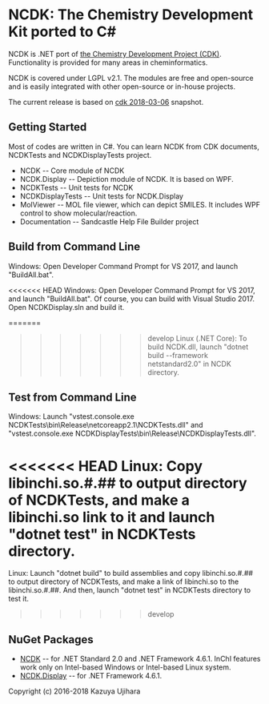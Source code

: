 NCDK: The Chemistry Development Kit ported to C#
===============================================

NCDK is .NET port of [the Chemistry Development Project (CDK)](https://github.com/cdk/cdk). Functionality is provided for many areas in cheminformatics.

NCDK is covered under LGPL v2.1. The modules are free and open-source and is easily integrated with other open-source or in-house projects.

The current release is based on [cdk 2018-03-06](https://github.com/cdk/cdk/tree/6fade7b5470669955835046d9fb09c48f658efde) snapshot.

Getting Started
---------------

Most of codes are written in C\#. You can learn NCDK from CDK documents, NCDKTests and NCDKDisplayTests project.

* NCDK -- Core module of NCDK
* NCDK.Display -- Depiction module of NCDK. It is based on WPF.
* NCDKTests -- Unit tests for NCDK
* NCDKDisplayTests -- Unit tests for NCDK.Display
* MolViewer -- MOL file viewer, which can depict SMILES. It includes WPF control to show molecular/reaction.
* Documentation -- Sandcastle Help File Builder project

Build from Command Line
-----------------------

Windows: Open Developer Command Prompt for VS 2017, and launch "BuildAll.bat".

<<<<<<< HEAD
Windows: Open Developer Command Prompt for VS 2017, and launch "BuildAll.bat". Of course, you can build with Visual Studio 2017. Open NCDKDisplay.sln and build it.

=======
>>>>>>> develop
Linux (.NET Core): To build NCDK.dll, launch "dotnet build --framework netstandard2.0" in NCDK directory.

Test from Command Line
---------------------

Windows: Launch "vstest.console.exe NCDKTests\bin\Release\netcoreapp2.1\NCDKTests.dll" and "vstest.console.exe NCDKDisplayTests\bin\Release\NCDKDisplayTests.dll".

<<<<<<< HEAD
Linux: Copy libinchi.so.#.## to output directory of NCDKTests, and make a libinchi.so link to it and launch "dotnet test" in NCDKTests directory.
=======
Linux: Launch "dotnet build" to build assemblies and copy libinchi.so.#.## to output directory of NCDKTests, and make a link of libinchi.so to the libinchi.so.#.##. 
And then, launch "dotnet test" in NCDKTests directory to test it.
>>>>>>> develop

NuGet Packages
--------------

* [NCDK](https://www.nuget.org/packages/NCDK/) -- for .NET Standard 2.0 and .NET Framework 4.6.1. InChI features work only on Intel-based Windows or Intel-based Linux system.
* [NCDK.Display](https://www.nuget.org/packages/NCDK.Display/) -- for .NET Framework 4.6.1.

Copyright (c) 2016-2018 Kazuya Ujihara
